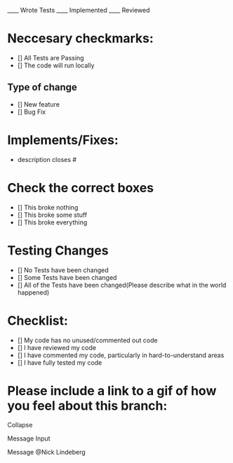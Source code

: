 ____ Wrote Tests
____ Implemented
____ Reviewed


# Neccesary checkmarks:
- [] All Tests are Passing
- [] The code will run locally

## Type of change
- [] New feature
- [] Bug Fix

# Implements/Fixes:
* description
closes #

# Check the correct boxes
- [] This broke nothing
- [] This broke some stuff
- [] This broke everything

# Testing Changes
- [] No Tests have been changed
- [] Some Tests have been changed
- [] All of the Tests have been changed(Please describe what in the world happened)

# Checklist:

- [] My code has no unused/commented out code
- [] I have reviewed my code
- [] I have commented my code, particularly in hard-to-understand areas
- [] I have fully tested my code

# Please include a link to a gif of how you feel about this branch:



Collapse 

Message Input

Message @Nick Lindeberg 
